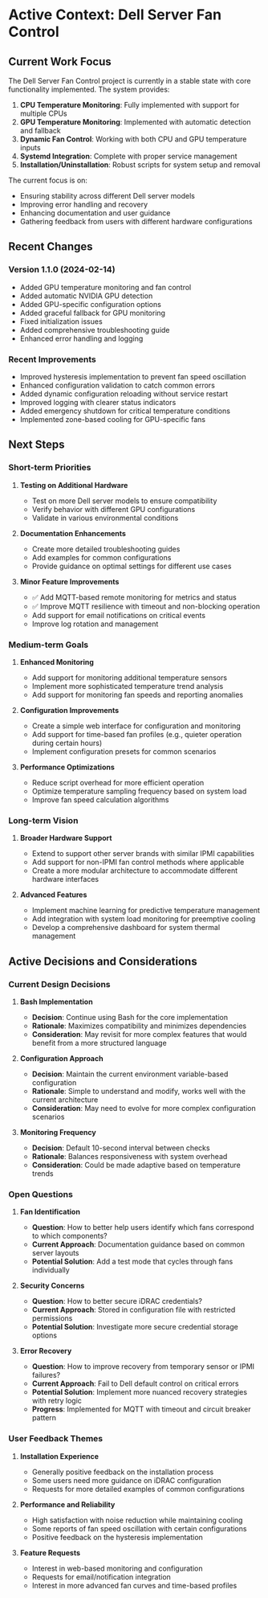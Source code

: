 # Active Context: Dell Server Fan Control

## Current Work Focus

The Dell Server Fan Control project is currently in a stable state with core functionality implemented. The system provides:

1. **CPU Temperature Monitoring**: Fully implemented with support for multiple CPUs
2. **GPU Temperature Monitoring**: Implemented with automatic detection and fallback
3. **Dynamic Fan Control**: Working with both CPU and GPU temperature inputs
4. **Systemd Integration**: Complete with proper service management
5. **Installation/Uninstallation**: Robust scripts for system setup and removal

The current focus is on:
- Ensuring stability across different Dell server models
- Improving error handling and recovery
- Enhancing documentation and user guidance
- Gathering feedback from users with different hardware configurations

## Recent Changes

### Version 1.1.0 (2024-02-14)
- Added GPU temperature monitoring and fan control
- Added automatic NVIDIA GPU detection
- Added GPU-specific configuration options
- Added graceful fallback for GPU monitoring
- Fixed initialization issues
- Added comprehensive troubleshooting guide
- Enhanced error handling and logging

### Recent Improvements
- Improved hysteresis implementation to prevent fan speed oscillation
- Enhanced configuration validation to catch common errors
- Added dynamic configuration reloading without service restart
- Improved logging with clearer status indicators
- Added emergency shutdown for critical temperature conditions
- Implemented zone-based cooling for GPU-specific fans

## Next Steps

### Short-term Priorities
1. **Testing on Additional Hardware**
   - Test on more Dell server models to ensure compatibility
   - Verify behavior with different GPU configurations
   - Validate in various environmental conditions

2. **Documentation Enhancements**
   - Create more detailed troubleshooting guides
   - Add examples for common configurations
   - Provide guidance on optimal settings for different use cases

3. **Minor Feature Improvements**
   - ✅ Add MQTT-based remote monitoring for metrics and status
   - ✅ Improve MQTT resilience with timeout and non-blocking operation
   - Add support for email notifications on critical events
   - Improve log rotation and management

### Medium-term Goals
1. **Enhanced Monitoring**
   - Add support for monitoring additional temperature sensors
   - Implement more sophisticated temperature trend analysis
   - Add support for monitoring fan speeds and reporting anomalies

2. **Configuration Improvements**
   - Create a simple web interface for configuration and monitoring
   - Add support for time-based fan profiles (e.g., quieter operation during certain hours)
   - Implement configuration presets for common scenarios

3. **Performance Optimizations**
   - Reduce script overhead for more efficient operation
   - Optimize temperature sampling frequency based on system load
   - Improve fan speed calculation algorithms

### Long-term Vision
1. **Broader Hardware Support**
   - Extend to support other server brands with similar IPMI capabilities
   - Add support for non-IPMI fan control methods where applicable
   - Create a more modular architecture to accommodate different hardware interfaces

2. **Advanced Features**
   - Implement machine learning for predictive temperature management
   - Add integration with system load monitoring for preemptive cooling
   - Develop a comprehensive dashboard for system thermal management

## Active Decisions and Considerations

### Current Design Decisions

1. **Bash Implementation**
   - **Decision**: Continue using Bash for the core implementation
   - **Rationale**: Maximizes compatibility and minimizes dependencies
   - **Consideration**: May revisit for more complex features that would benefit from a more structured language

2. **Configuration Approach**
   - **Decision**: Maintain the current environment variable-based configuration
   - **Rationale**: Simple to understand and modify, works well with the current architecture
   - **Consideration**: May need to evolve for more complex configuration scenarios

3. **Monitoring Frequency**
   - **Decision**: Default 10-second interval between checks
   - **Rationale**: Balances responsiveness with system overhead
   - **Consideration**: Could be made adaptive based on temperature trends

### Open Questions

1. **Fan Identification**
   - **Question**: How to better help users identify which fans correspond to which components?
   - **Current Approach**: Documentation guidance based on common server layouts
   - **Potential Solution**: Add a test mode that cycles through fans individually

2. **Security Concerns**
   - **Question**: How to better secure iDRAC credentials?
   - **Current Approach**: Stored in configuration file with restricted permissions
   - **Potential Solution**: Investigate more secure credential storage options

3. **Error Recovery**
   - **Question**: How to improve recovery from temporary sensor or IPMI failures?
   - **Current Approach**: Fail to Dell default control on critical errors
   - **Potential Solution**: Implement more nuanced recovery strategies with retry logic
   - **Progress**: Implemented for MQTT with timeout and circuit breaker pattern

### User Feedback Themes

1. **Installation Experience**
   - Generally positive feedback on the installation process
   - Some users need more guidance on iDRAC configuration
   - Requests for more detailed examples of common configurations

2. **Performance and Reliability**
   - High satisfaction with noise reduction while maintaining cooling
   - Some reports of fan speed oscillation with certain configurations
   - Positive feedback on the hysteresis implementation

3. **Feature Requests**
   - Interest in web-based monitoring and configuration
   - Requests for email/notification integration
   - Interest in more advanced fan curves and time-based profiles
